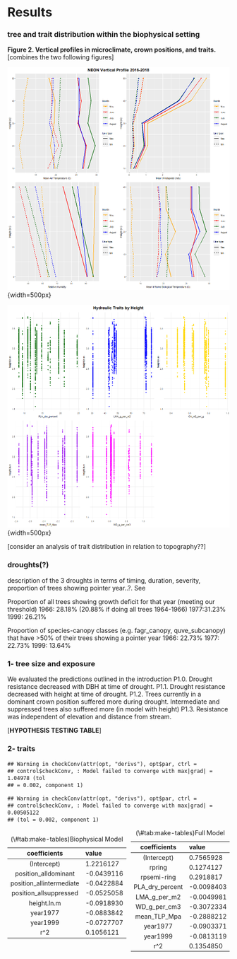 

# Results

### tree and trait distribution within the biophysical setting

**Figure 2. Vertical profiles in microclimate, crown positions, and traits.**[combines the two following figures]

![Climate variables with height](tables_figures/NEON_vertical_profiles.png){width=500px} 

![Leaf hydraulic traits with log-values of height](tables_figures/traits_vs_traits.png){width=500px}

[consider an analysis of trait distribution in relation to topography??]

### droughts(?)
description of the 3 droughts in terms of timing, duration, severity, proportion of trees showing pointer year..?. See

Proportion of all trees showing growth deficit for that year (meeting our threshold)
1966: 28.18% (20.88% if doing all trees 1964-1966)
1977:31.23%
1999: 26.21%

Proportion of species-canopy classes (e.g. fagr_canopy, quve_subcanopy) that have >50% of their trees showing a pointer year
1966: 22.73%
1977: 22.73%
1999: 13.64%



### 1- tree size and exposure
We evaluated the predictions outlined in the introduction
P1.0. Drought resistance decreased with DBH at time of drought.
P1.1. Drought resistance decreased with height at time of drought.
P1.2. Trees currently in a dominant crown position suffered more during drought. Intermediate and suppressed trees also suffered more (in model with height)
P1.3. Resistance was independent of elevation and distance from stream.

[**HYPOTHESIS TESTING TABLE**]

### 2- traits



```
## Warning in checkConv(attr(opt, "derivs"), opt$par, ctrl =
## control$checkConv, : Model failed to converge with max|grad| = 1.04978 (tol
## = 0.002, component 1)
```

```
## Warning in checkConv(attr(opt, "derivs"), opt$par, ctrl =
## control$checkConv, : Model failed to converge with max|grad| = 0.00505122
## (tol = 0.002, component 1)
```
<table class="table" style="width: auto !important; float: left; margin-right: 10px;">
<caption>(\#tab:make-tables)Biophysical Model</caption>
 <thead>
  <tr>
   <th style="text-align:center;"> coefficients </th>
   <th style="text-align:left;"> value </th>
  </tr>
 </thead>
<tbody>
  <tr>
   <td style="text-align:center;"> (Intercept) </td>
   <td style="text-align:left;"> 1.2216127 </td>
  </tr>
  <tr>
   <td style="text-align:center;"> position_alldominant </td>
   <td style="text-align:left;"> -0.0439116 </td>
  </tr>
  <tr>
   <td style="text-align:center;"> position_allintermediate </td>
   <td style="text-align:left;"> -0.0422884 </td>
  </tr>
  <tr>
   <td style="text-align:center;"> position_allsuppressed </td>
   <td style="text-align:left;"> -0.0525058 </td>
  </tr>
  <tr>
   <td style="text-align:center;"> height.ln.m </td>
   <td style="text-align:left;"> -0.0918930 </td>
  </tr>
  <tr>
   <td style="text-align:center;"> year1977 </td>
   <td style="text-align:left;"> -0.0883842 </td>
  </tr>
  <tr>
   <td style="text-align:center;"> year1999 </td>
   <td style="text-align:left;"> -0.0727707 </td>
  </tr>
  <tr>
   <td style="text-align:center;"> r^2 </td>
   <td style="text-align:left;"> 0.1056121 </td>
  </tr>
</tbody>
</table>

<table class="table" style="width: auto !important; margin-right: 0; margin-left: auto">
<caption>(\#tab:make-tables)Full Model</caption>
 <thead>
  <tr>
   <th style="text-align:center;"> coefficients </th>
   <th style="text-align:left;"> value </th>
  </tr>
 </thead>
<tbody>
  <tr>
   <td style="text-align:center;"> (Intercept) </td>
   <td style="text-align:left;"> 0.7565928 </td>
  </tr>
  <tr>
   <td style="text-align:center;"> rpring </td>
   <td style="text-align:left;"> 0.1274127 </td>
  </tr>
  <tr>
   <td style="text-align:center;"> rpsemi-ring </td>
   <td style="text-align:left;"> 0.2918817 </td>
  </tr>
  <tr>
   <td style="text-align:center;"> PLA_dry_percent </td>
   <td style="text-align:left;"> -0.0098403 </td>
  </tr>
  <tr>
   <td style="text-align:center;"> LMA_g_per_m2 </td>
   <td style="text-align:left;"> -0.0049981 </td>
  </tr>
  <tr>
   <td style="text-align:center;"> WD_g_per_cm3 </td>
   <td style="text-align:left;"> -0.3072334 </td>
  </tr>
  <tr>
   <td style="text-align:center;"> mean_TLP_Mpa </td>
   <td style="text-align:left;"> -0.2888212 </td>
  </tr>
  <tr>
   <td style="text-align:center;"> year1977 </td>
   <td style="text-align:left;"> -0.0903371 </td>
  </tr>
  <tr>
   <td style="text-align:center;"> year1999 </td>
   <td style="text-align:left;"> -0.0813119 </td>
  </tr>
  <tr>
   <td style="text-align:center;"> r^2 </td>
   <td style="text-align:left;"> 0.1354850 </td>
  </tr>
</tbody>
</table>




